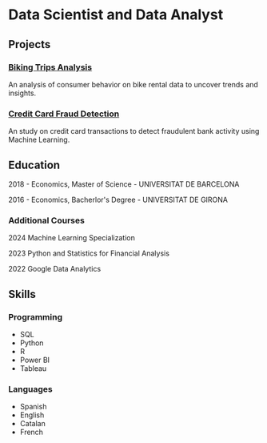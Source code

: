 # Data Scientist and Data Analyst

## Projects

### [Biking Trips Analysis](https://github.com/ChristianIPG/biking-trips-analysis)
An analysis of consumer behavior on bike rental data to uncover trends and insights.

### [Credit Card Fraud Detection](https://github.com/ChristianIPG/credit-card-fraud-detection)
An study on credit card transactions to detect fraudulent bank activity using Machine Learning.

## Education
2018 - Economics, Master of Science - UNIVERSITAT DE BARCELONA

2016 - Economics, Bacherlor's Degree - UNIVERSITAT DE GIRONA

### Additional Courses
2024 Machine Learning Specialization

2023 Python and Statistics for Financial Analysis

2022 Google Data Analytics


## Skills
### Programming
* SQL
* Python
* R
* Power BI
* Tableau

### Languages
* Spanish
* English
* Catalan
* French
